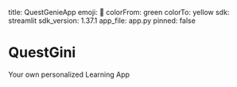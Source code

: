 title: QuestGenieApp
emoji: 🧞
colorFrom: green
colorTo: yellow
sdk: streamlit
sdk_version: 1.37.1
app_file: app.py
pinned: false


# QuestGini
Your own personalized Learning App
